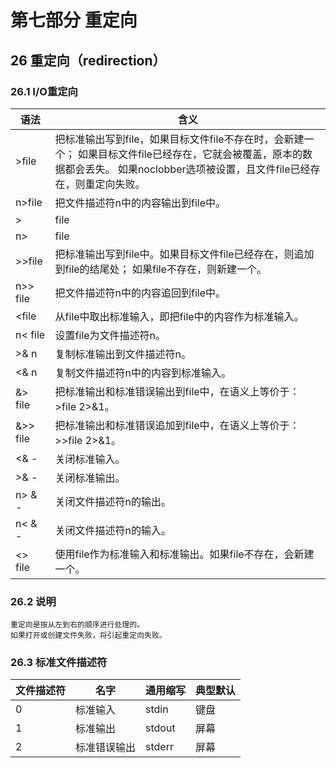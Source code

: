 
第七部分 重定向
=============

## 26 重定向（redirection）

### 26.1 I/O重定向

  语法     |              含义
----------|-----------------------------------------------------------------
>file     | 把标准输出写到file，如果目标文件file不存在时，会新建一个； 如果目标文件file已经存在，它就会被覆盖，原本的数据都会丢失。 如果noclobber选项被设置，且文件file已经存在，则重定向失败。
n>file    | 把文件描述符n中的内容输出到file中。
>|file    | 即使已设置noclobber，也强行把标准输出写到file中。
n>| file  | 即使已设置noclobber，也强行把文件描述符n中的内容输出到file中。
>>file    | 把标准输出写到file中。如果目标文件file已经存在，则追加到file的结尾处； 如果file不存在，则新建一个。
n>> file  | 把文件描述符n中的内容追回到file中。
<file     | 从file中取出标准输入，即把file中的内容作为标准输入。
n< file   | 设置file为文件描述符n。
>& n      | 复制标准输出到文件描述符n。
<& n      | 复制文件描述符n中的内容到标准输入。
&> file   | 把标准输出和标准错误输出到file中，在语义上等价于： >file 2>&1。
&>> file  | 把标准输出和标准错误追加到file中，在语义上等价于： >>file 2>&1。
<& -      | 关闭标准输入。
>& -      | 关闭标准输出。
n> & -    | 关闭文件描述符n的输出。
n< & -    | 关闭文件描述符n的输入。
<> file   | 使用file作为标准输入和标准输出。如果file不存在，会新建一个。


### 26.2 说明

	重定向是按从左到右的顺序进行处理的。
	如果打开或创建文件失败，将引起重定向失败。


### 26.3 标准文件描述符

文件描述符 |   名字     |  通用缩写  |  典型默认
---------|------------|----------|----------
0        | 标准输入    |  stdin   |   键盘
1        | 标准输出    |  stdout  |   屏幕
2        | 标准错误输出 |  stderr  |   屏幕
		 
